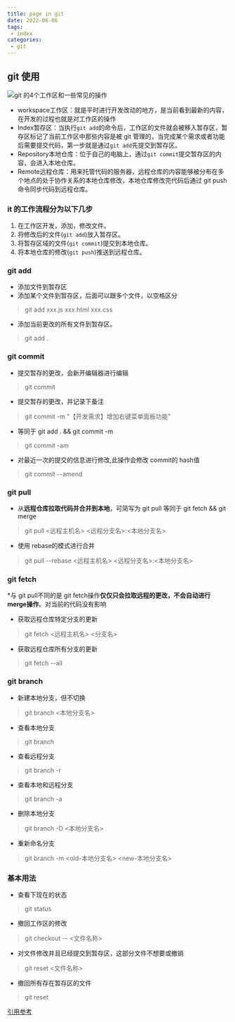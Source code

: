 ```yaml
---
title: page in git
date: 2022-06-06
tags:
 - index
categories: 
 - git
---
```

## git 使用
![git 的4个工作区和一些常见的操作](https://z3.ax1x.com/2021/06/19/RPt3LT.jpg)
* workspace工作区：就是平时进行开发改动的地方，是当前看到最新的内容，在开发的过程也就是对工作区的操作
* Index暂存区：当执行```git add```的命令后，工作区的文件就会被移入暂存区，暂存区标记了当前工作区中那些内容是被 git 管理的，当完成某个需求或者功能后需要提交代码，第一步就是通过```git add```先提交到暂存区。
* Repository本地仓库：位于自己的电脑上，通过```git commit```提交暂存区的内容，会进入本地仓库。
* Remote远程仓库：用来托管代码的服务器，远程仓库的内容能够被分布在多个地点的处于协作关系的本地仓库修改，本地仓库修改完代码后通过 git push命令同步代码到远程仓库。
### it 的工作流程分为以下几步
1.	在工作区开发，添加，修改文件。
2.	将修改后的文件(```git add```)放入暂存区。
3.	将暂存区域的文件(```git commit```)提交到本地仓库。
4.	将本地仓库的修改(```git push```)推送到远程仓库。

### git add
* 添加文件到暂存区
* 添加某个文件到暂存区，后面可以跟多个文件，以空格区分
> git add xxx.js xxx.html xxx.css
* 添加当前更改的所有文件到暂存区。
> git add .

### git commit
* 提交暂存的更改，会新开编辑器进行编辑
> git commit 
* 提交暂存的更改，并记录下备注
> git commit -m "【开发需求】增加右键菜单面板功能"
* 等同于 git add . && git commit -m
> git commit -am
* 对最近一次的提交的信息进行修改,此操作会修改 commit的 hash值
> git commit --amend

### git pull
* 从**远程仓库拉取代码并合并到本地**，可简写为 git pull 等同于 git fetch && git merge 
> git pull <远程主机名> <远程分支名>:<本地分支名>
* 使用 rebase的模式进行合并
> git pull --rebase <远程主机名> <远程分支名>:<本地分支名>

### git fetch
*与 git pull不同的是 git fetch操作**仅仅只会拉取远程的更改，不会自动进行merge操作**。对当前的代码没有影响
* 获取远程仓库特定分支的更新
> git fetch <远程主机名> <分支名>
* 获取远程仓库所有分支的更新
> git fetch --all

### git branch
* 新建本地分支，但不切换
> git branch <本地分支名> 
* 查看本地分支
> git branch
* 查看远程分支
> git branch -r
* 查看本地和远程分支
> git branch -a
* 删除本地分支
> git branch -D <本地分支名>
* 重新命名分支
> git branch -m <old-本地分支名> <new-本地分支名>

### 基本用法
* 查看下现在的状态
> git status
* 撤回工作区的修改 
> git checkout -- <文件名称>
* 对文件修改并且已经提交到暂存区，这部分文件不想要或撤销
> git reset <文件名称>
* 撤回所有存在暂存区的文件
> git reset

[引用参考](https://juejin.cn/post/6974184935804534815)